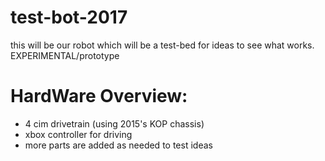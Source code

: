 # test-bot-2017
this will be our robot which will be a test-bed for ideas to see what works. EXPERIMENTAL/prototype

# HardWare Overview:
- 4 cim drivetrain (using 2015's KOP chassis)
- xbox controller for driving
- more parts are added as needed to test ideas
